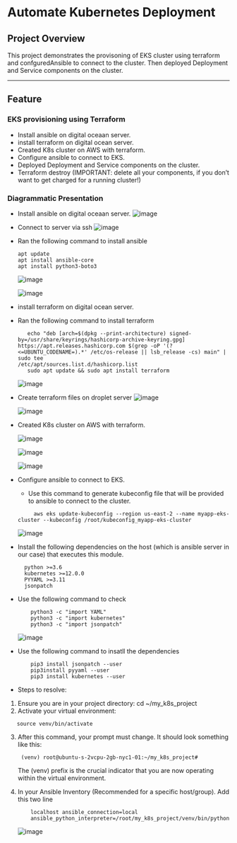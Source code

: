 # **Automate Kubernetes Deployment**

## **Project Overview**
This project demonstrates the provisoning of EKS cluster using terraform and confguredAnsible to connect to the cluster. Then deployed Deployment and Service components on the cluster.

---
  
## **Feature**

### **EKS provisioning using Terraform**

- Install ansible on digital oceaan server.
- install terraform on digital ocean server.
- Created K8s cluster on AWS with terraform.
- Configure ansible to connect to EKS.
- Deployed Deployment and Service components on the cluster.
- Terraform destroy (IMPORTANT: delete all your components, if you don’t want to get charged for a running cluster!)


### **Diagrammatic Presentation**
- Install ansible on digital oceaan server.
  ![image](https://github.com/user-attachments/assets/10ea02e0-d399-4ac0-8ea5-aebc766b01cf)
- Connect to server via ssh
  ![image](https://github.com/user-attachments/assets/16aa9534-9bd4-4619-9d86-6fac0a7166f2)
- Ran the following command to install ansible
  ```
  apt update
  apt install ansible-core
  apt install python3-boto3
  ```
  ![image](https://github.com/user-attachments/assets/79a7427a-8222-4d5a-acb1-24e2cad5143d)

  ![image](https://github.com/user-attachments/assets/1d37ea01-8df6-4259-a6d6-44b088bc53ea)


- install terraform on digital ocean server.
- Ran the following command to install terraform
  ```wget -O - https://apt.releases.hashicorp.com/gpg | sudo gpg --dearmor -o /usr/share/keyrings/hashicorp-archive-keyring.gpg
     echo "deb [arch=$(dpkg --print-architecture) signed-by=/usr/share/keyrings/hashicorp-archive-keyring.gpg] https://apt.releases.hashicorp.com $(grep -oP '(?<=UBUNTU_CODENAME=).*' /etc/os-release || lsb_release -cs) main" | sudo tee                                        /etc/apt/sources.list.d/hashicorp.list
     sudo apt update && sudo apt install terraform
  ```

  ![image](https://github.com/user-attachments/assets/2ae5abd9-731d-4b25-ad73-3e44b8dc583c)

- Create terraform files on droplet server
  ![image](https://github.com/user-attachments/assets/060503c0-cf51-46c9-9ba4-16c8c8515071)

  ![image](https://github.com/user-attachments/assets/4f44d84a-9f41-4908-9daf-3b1f75b10915)



- Created K8s cluster on AWS with terraform.
  
  ![image](https://github.com/user-attachments/assets/f584ca33-8475-42d6-a132-bdce55976bb7)

  ![image](https://github.com/user-attachments/assets/6b406d5f-cceb-482a-98b1-75cb71346d76)


  ![image](https://github.com/user-attachments/assets/03f071e8-f948-4cf5-92aa-cc725e36c9c8)

- Configure ansible to connect to EKS.

    - Use this command to generate kubeconfig file that will be provided to ansible to connect to the cluster.
     ```
          aws eks update-kubeconfig --region us-east-2 --name myapp-eks-cluster --kubeconfig /root/kubeconfig_myapp-eks-cluster
     ````
    
    ![image](https://github.com/user-attachments/assets/f9b7ce6b-0450-4a12-9a52-f69de7374075)
  
- Install the following dependencies on the host (which is ansible server in our case) that executes this module.
  
  ```
    python >=3.6
    kubernetes >=12.0.0
    PYYAML >=3.11
    jsonpatch
  ```

- Use the following command to check

  ```
      python3 -c "import YAML"
      python3 -c "import kubernetes"
      python3 -c "import jsonpatch"
  ```

  ![image](https://github.com/user-attachments/assets/83ec64ad-52de-4858-aada-beb5a6a2bcc2)

- Use the following command to insatll the dependencies
  ```
      pip3 install jsonpatch --user
      pip3install pyyaml --user
      pip3 install kubernetes --user
  ```
- Steps to resolve:
1.	Ensure you are in your project directory: cd ~/my_k8s_project
2.	Activate your virtual environment:
   ```
      source venv/bin/activate
   ```
3. After this command, your prompt must change. It should look something like this:
   ```
    (venv) root@ubuntu-s-2vcpu-2gb-nyc1-01:~/my_k8s_project#
   ```
    The (venv) prefix is the crucial indicator that you are now operating within the virtual environment.
   
4. In your Ansible Inventory (Recommended for a specific host/group). Add this two line
   ```
       localhost ansible_connection=local
       ansible_python_interpreter=/root/my_k8s_project/venv/bin/python
   ```
       
    ![image](https://github.com/user-attachments/assets/df7e1db7-c82f-4b1c-9ecd-9c9d77902649)





 
